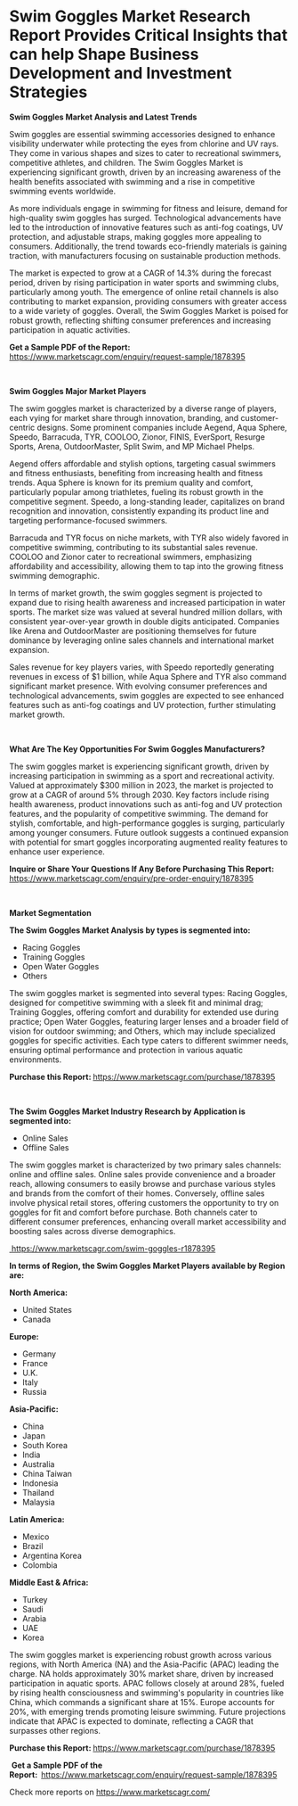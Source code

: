 <p><h1>Swim Goggles Market Research Report Provides Critical Insights that can help Shape Business Development and Investment Strategies</h1></p><p><strong>Swim Goggles Market Analysis and Latest Trends</strong></p>
<p><p>Swim goggles are essential swimming accessories designed to enhance visibility underwater while protecting the eyes from chlorine and UV rays. They come in various shapes and sizes to cater to recreational swimmers, competitive athletes, and children. The Swim Goggles Market is experiencing significant growth, driven by an increasing awareness of the health benefits associated with swimming and a rise in competitive swimming events worldwide. </p><p>As more individuals engage in swimming for fitness and leisure, demand for high-quality swim goggles has surged. Technological advancements have led to the introduction of innovative features such as anti-fog coatings, UV protection, and adjustable straps, making goggles more appealing to consumers. Additionally, the trend towards eco-friendly materials is gaining traction, with manufacturers focusing on sustainable production methods.</p><p>The market is expected to grow at a CAGR of 14.3% during the forecast period, driven by rising participation in water sports and swimming clubs, particularly among youth. The emergence of online retail channels is also contributing to market expansion, providing consumers with greater access to a wide variety of goggles. Overall, the Swim Goggles Market is poised for robust growth, reflecting shifting consumer preferences and increasing participation in aquatic activities.</p></p>
<p><strong>Get a Sample PDF of the Report:&nbsp;</strong> <a href="https://www.marketscagr.com/enquiry/request-sample/1878395?utm_campaign=2208&utm_medium=2&utm_source=Github&utm_content=ia&utm_term=08022025&utm_id=swim-goggles">https://www.marketscagr.com/enquiry/request-sample/1878395</a></p>
<p>&nbsp;</p>
<p><strong>Swim Goggles Major Market Players</strong></p>
<p><p>The swim goggles market is characterized by a diverse range of players, each vying for market share through innovation, branding, and customer-centric designs. Some prominent companies include Aegend, Aqua Sphere, Speedo, Barracuda, TYR, COOLOO, Zionor, FINIS, EverSport, Resurge Sports, Arena, OutdoorMaster, Split Swim, and MP Michael Phelps.</p><p>Aegend offers affordable and stylish options, targeting casual swimmers and fitness enthusiasts, benefiting from increasing health and fitness trends. Aqua Sphere is known for its premium quality and comfort, particularly popular among triathletes, fueling its robust growth in the competitive segment. Speedo, a long-standing leader, capitalizes on brand recognition and innovation, consistently expanding its product line and targeting performance-focused swimmers.</p><p>Barracuda and TYR focus on niche markets, with TYR also widely favored in competitive swimming, contributing to its substantial sales revenue. COOLOO and Zionor cater to recreational swimmers, emphasizing affordability and accessibility, allowing them to tap into the growing fitness swimming demographic.</p><p>In terms of market growth, the swim goggles segment is projected to expand due to rising health awareness and increased participation in water sports. The market size was valued at several hundred million dollars, with consistent year-over-year growth in double digits anticipated. Companies like Arena and OutdoorMaster are positioning themselves for future dominance by leveraging online sales channels and international market expansion.</p><p>Sales revenue for key players varies, with Speedo reportedly generating revenues in excess of $1 billion, while Aqua Sphere and TYR also command significant market presence. With evolving consumer preferences and technological advancements, swim goggles are expected to see enhanced features such as anti-fog coatings and UV protection, further stimulating market growth.</p></p>
<p>&nbsp;</p>
<p><strong>What Are The Key Opportunities For Swim Goggles Manufacturers?</strong></p>
<p><p>The swim goggles market is experiencing significant growth, driven by increasing participation in swimming as a sport and recreational activity. Valued at approximately $300 million in 2023, the market is projected to grow at a CAGR of around 5% through 2030. Key factors include rising health awareness, product innovations such as anti-fog and UV protection features, and the popularity of competitive swimming. The demand for stylish, comfortable, and high-performance goggles is surging, particularly among younger consumers. Future outlook suggests a continued expansion with potential for smart goggles incorporating augmented reality features to enhance user experience.</p></p>
<p><strong>Inquire or Share Your Questions If Any Before Purchasing This Report:</strong> <a href="https://www.marketscagr.com/enquiry/pre-order-enquiry/1878395?utm_campaign=2208&utm_medium=2&utm_source=Github&utm_content=ia&utm_term=08022025&utm_id=swim-goggles">https://www.marketscagr.com/enquiry/pre-order-enquiry/1878395</a></p>
<p>&nbsp;</p>
<p><strong>Market Segmentation</strong></p>
<p><strong>The Swim Goggles Market Analysis by types is segmented into:</strong></p>
<p><ul><li>Racing Goggles</li><li>Training Goggles</li><li>Open Water Goggles</li><li>Others</li></ul></p>
<p><p>The swim goggles market is segmented into several types: Racing Goggles, designed for competitive swimming with a sleek fit and minimal drag; Training Goggles, offering comfort and durability for extended use during practice; Open Water Goggles, featuring larger lenses and a broader field of vision for outdoor swimming; and Others, which may include specialized goggles for specific activities. Each type caters to different swimmer needs, ensuring optimal performance and protection in various aquatic environments.</p></p>
<p><strong>Purchase this Report:&nbsp;</strong><a href="https://www.marketscagr.com/purchase/1878395?utm_campaign=2208&utm_medium=2&utm_source=Github&utm_content=ia&utm_term=08022025&utm_id=swim-goggles">https://www.marketscagr.com/purchase/1878395</a></p>
<p>&nbsp;</p>
<p><strong>The Swim Goggles Market Industry Research by Application is segmented into:</strong></p>
<p><ul><li>Online Sales</li><li>Offline Sales</li></ul></p>
<p><p>The swim goggles market is characterized by two primary sales channels: online and offline sales. Online sales provide convenience and a broader reach, allowing consumers to easily browse and purchase various styles and brands from the comfort of their homes. Conversely, offline sales involve physical retail stores, offering customers the opportunity to try on goggles for fit and comfort before purchase. Both channels cater to different consumer preferences, enhancing overall market accessibility and boosting sales across diverse demographics.</p></p>
<p><a href="https://www.marketscagr.com/swim-goggles-r1878395?utm_campaign=2208&utm_medium=2&utm_source=Github&utm_content=ia&utm_term=08022025&utm_id=swim-goggles">&nbsp;https://www.marketscagr.com/swim-goggles-r1878395</a></p>
<p><strong>In terms of Region, the Swim Goggles Market Players available by Region are:</strong></p>
<p>
    <p> <strong> North America: </strong>
        <ul>
            <li>United States</li>
            <li>Canada</li>
        </ul>
        </p> 
    <p> <strong> Europe: </strong>
        <ul>
            <li>Germany</li>
            <li>France</li>
            <li>U.K.</li>
            <li>Italy</li>
            <li>Russia</li>
        </ul>
        </p> 
    <p> <strong> Asia-Pacific: </strong>
        <ul>
            <li>China</li>
            <li>Japan</li>
            <li>South Korea</li>
            <li>India</li>
            <li>Australia</li>
            <li>China Taiwan</li>
            <li>Indonesia</li>
            <li>Thailand</li>
            <li>Malaysia</li>
        </ul>
        </p> 
    <p> <strong> Latin America: </strong>
        <ul>
            <li>Mexico</li>
            <li>Brazil</li>
            <li>Argentina Korea</li>
            <li>Colombia</li>
        </ul>
        </p> 
    <p> <strong> Middle East & Africa: </strong>
        <ul>
            <li>Turkey</li>
            <li>Saudi</li>
            <li>Arabia</li>
            <li>UAE</li>
            <li>Korea</li>
        </ul>
    </p>
    </p>
<p><p>The swim goggles market is experiencing robust growth across various regions, with North America (NA) and the Asia-Pacific (APAC) leading the charge. NA holds approximately 30% market share, driven by increased participation in aquatic sports. APAC follows closely at around 28%, fueled by rising health consciousness and swimming's popularity in countries like China, which commands a significant share at 15%. Europe accounts for 20%, with emerging trends promoting leisure swimming. Future projections indicate that APAC is expected to dominate, reflecting a CAGR that surpasses other regions.</p></p>
<p><strong>Purchase this Report: </strong><a href="https://www.marketscagr.com/purchase/1878395?utm_campaign=2208&utm_medium=2&utm_source=Github&utm_content=ia&utm_term=08022025&utm_id=swim-goggles">https://www.marketscagr.com/purchase/1878395</a></p>
<p>&nbsp;<strong>Get a Sample PDF of the Report:&nbsp;&nbsp;</strong><a href="https://www.marketscagr.com/enquiry/request-sample/1878395?utm_campaign=2208&utm_medium=2&utm_source=Github&utm_content=ia&utm_term=08022025&utm_id=swim-goggles">https://www.marketscagr.com/enquiry/request-sample/1878395</a></p>
<p><strong></strong></p>
<p>Check more reports on <a href="https://www.marketscagr.com/?utm_campaign=2208&utm_medium=2&utm_source=Github&utm_content=ia&utm_term=08022025&utm_id=swim-goggles">https://www.marketscagr.com/</a></p>